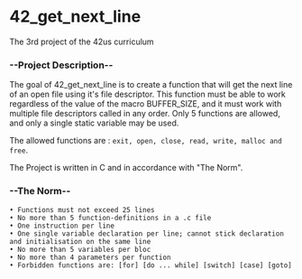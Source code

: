 # 42_get_next_line
The 3rd project of the 42us curriculum

### --Project Description--
The goal of 42_get_next_line is to create a function that will get the next line of an open file using it's file descriptor. This function must be able to work regardless of the value of the macro BUFFER_SIZE, and it must work with multiple file descriptors called in any order. Only 5 functions are allowed, and only a single static variable may be used.

The allowed functions are : ```exit, open, close, read, write, malloc and free```.

The Project is written in C and in accordance with "The Norm".

### --The Norm--
```
• Functions must not exceed 25 lines
• No more than 5 function-definitions in a .c file
• One instruction per line
• One single variable declaration per line; cannot stick declaration and initialisation on the same line
• No more than 5 variables per bloc
• No more than 4 parameters per function
• Forbidden functions are: [for] [do ... while] [switch] [case] [goto]
```
